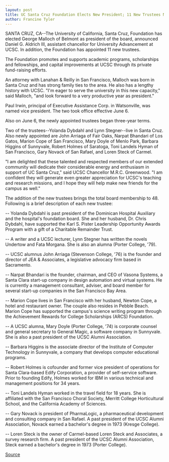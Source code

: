 ```yaml
---
layout: post
title: UC Santa Cruz Foundation Elects New President; 11 New Trustees Named To Board
author: Francine Tyler
---
```


SANTA CRUZ, CA--The University of California, Santa Cruz,  Foundation has elected George Malloch of Belmont as president of  the board, announced Daniel G. Aldrich III, assistant chancellor for  University Advancement at UCSC. In addition, the Foundation has  appointed 11 new trustees.

The Foundation promotes and supports academic programs,  scholarships and fellowships, and capital improvements at UCSC  through its private fund-raising efforts.

An attorney with Lanahan & Reilly in San Francisco, Malloch  was born in Santa Cruz and has strong family ties to the area. He  also has a lengthy history with UCSC. "I'm eager to serve the  university in this new capacity," said Malloch, "and look forward to a  very productive year as president."

Paul Irwin, principal of Executive Assistance Corp. in  Watsonville, was named vice president. The two took office  effective June 6.

Also on June 6, the newly appointed trustees began three-year  terms.

Two of the trustees--Yolanda Dybdahl and Lynn Stegner--live  in Santa Cruz. Also newly appointed are John Arriaga of Fair Oaks,  Narpat Bhandari of Los Gatos, Marion Cope of San Francisco, Mary  Doyle of Menlo Park, Barbara Higgins of Sunnyvale, Robert Holmes of  Saratoga, Toni Landels Hyman of San Francisco, Gary Novack of San  Rafael, and Loren Steck of Carmel.

"I am delighted that these talented and respected members of  our extended community will dedicate their considerable energy and  enthusiasm in support of UC Santa Cruz," said UCSC Chancellor M.R.C.  Greenwood. "I am confident they will generate even greater  appreciation for UCSC's teaching and research missions, and I hope  they will help make new friends for the campus as well."

The addition of the new trustees brings the total board  membership to 48. Following is a brief description of each new  trustee:

\-- Yolanda Dybdahl is past president of the Dominican Hospital  Auxiliary and the hospital's foundation board. She and her husband,  Dr. Chris Dybdahl, have supported the Karl S. Pister  Leadership Opportunity Awards Program with a gift of a Charitable  Remainder Trust.

\-- A writer and a UCSC lecturer, Lynn Stegner has written the  novels Undertow and Fata Morgana. She is also an alumna (Porter  College, '79).

\-- UCSC alumnus John Arriaga (Stevenson College, '76) is the  founder and director of JEA & Associates, a legislative advocacy  firm based in Sacramento.

\-- Narpat Bhandari is the founder, chairman, and CEO of Vasona  Systems, a Santa Clara start-up company in design automation and  virtual systems. He is currently a management consultant, adviser,  and board member for several start-up companies in the San  Francisco Bay Area.

\-- Marion Cope lives in San Francisco with her husband,  Newton Cope, a hotel and restaurant owner. The couple also resides  in Pebble Beach. Marion Cope has supported the campus's science  writing program through the Achievement Rewards for College  Scholarships (ARCS) Foundation.

\-- A UCSC alumna, Mary Doyle (Porter College, '74) is  corporate counsel and general secretary to General Magic, a  software company in Sunnyvale. She is also a past president of the  UCSC Alumni Association.

\-- Barbara Higgins is the associate director of the Institute of  Computer Technology in Sunnyvale, a company that develops  computer educational programs.

\-- Robert Holmes is cofounder and former vice president of  operations for Santa Clara-based Edify Corporation, a provider of  self-service software. Prior to founding Edify, Holmes worked for  IBM in various technical and management positions for 34 years.

\-- Toni Landels Hyman worked in the travel field for 18 years.  She is affiliated with the San Francisco Choral Society, Merritt  College Horticultural School, and the California Academy of  Sciences.

\-- Gary Novack is president of PharmaLogic, a pharmaceutical  development and consulting company in San Rafael. A past president  of the UCSC Alumni Association, Novack earned a bachelor's degree  in 1973 (Kresge College).

\-- Loren Steck is the owner of Carmel-based Loren Steck and  Associates, a survey research firm. A past president of the UCSC  Alumni Association, Steck earned a bachelor's degree in 1973  (Porter College).

[Source](http://www1.ucsc.edu/news_events/press_releases/archive/96-97/06-97/061297-UCSC_Foundation_ele.html "Permalink to 061297-UCSC_Foundation_ele")